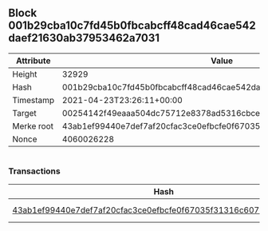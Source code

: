 ## Block 001b29cba10c7fd45b0fbcabcff48cad46cae542daef21630ab37953462a7031

Attribute | Value
--- | ---
Height | 32929
Hash | 001b29cba10c7fd45b0fbcabcff48cad46cae542daef21630ab37953462a7031
Timestamp | 2021-04-23T23:26:11+00:00
Target | 00254142f49eaaa504dc75712e8378ad5316cbcead634704b3734b6271167cc4
Merke root | 43ab1ef99440e7def7af20cfac3ce0efbcfe0f67035f31316c60707a41b10552
Nonce | 4060026228

```

```

### Transactions

Hash | Amount
--- | ---
[43ab1ef99440e7def7af20cfac3ce0efbcfe0f67035f31316c60707a41b10552](43ab1ef99440e7def7af20cfac3ce0efbcfe0f67035f31316c60707a41b10552.md) | 10.00000000 SKEPTI 
